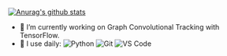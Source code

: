 
[![Anurag's github stats](https://github-readme-stats.vercel.app/api?username=TianhangWang&count_private=true)](https://github.com/anuraghazra/github-readme-stats)


- 🔭 I’m currently working on Graph Convolutional Tracking with TensorFlow.
- 🚀 I use daily:
  ![Python](https://img.shields.io/badge/-Python-8fcfd1?style=plastic&logo=Python)
  ![Git](https://img.shields.io/badge/-Git-black?style=plastic&logo=git)
  ![VS Code](https://img.shields.io/badge/-VS%20Code-007ACC?style=plastic&logo=visual-studio-code)
  
  
